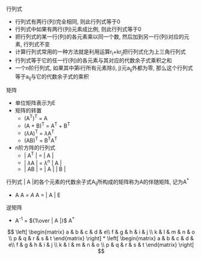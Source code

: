 行列式
- 行列式有两行(列)完全相同, 则此行列式等于0
- 行列式中如果有两行(列)元素成比例, 则此行列式等于0
- 把行列式的某一行(列)的各元素乘以同一个数, 然后加到另一行(列)对应的元素, 行列式不变
- 计算行列式常用的一种方法就是利用运算r<sub>i</sub>+kr<sub>j</sub>把行列式化为上三角行列式
- 行列式等于它的任一行(列)的各元素与其对应的代数余子式乘积之和
- 一个n阶行列式, 如果其中第i行所有元素除(i, j)元a<sub>ij</sub>外都为零, 那么这个行列式等于a<sub>ij</sub>与它的代数余子式的乘积

矩阵
- 单位矩阵表示为E
- 矩阵的转置
  - (A<sup>T</sup>)<sup>T</sup> = A
  - (A + B)<sup>T</sup> = A<sup>T</sup> + B<sup>T</sup>
  - ($\lambda$A)<sup>T</sup> = $\lambda$A<sup>T</sup>
  - (AB)<sup>T</sup> = B<sup>T</sup>A<sup>T</sup>
- n阶方阵的行列式
  - | A<sup>T</sup> | = | A |
  - | $\lambda$A | = $\lambda$<sup>n</sup> | A |
  - | AB | = | A | | B |

行列式 | A |的各个元素的代数余子式A<sub>ij</sub>所构成的矩阵称为A的伴随矩阵, 记为A<sup>*</sup>
  - A A<sup>*</sup> = A<sup>*</sup> A = | A | E

逆矩阵
  - A<sup>-1</sup> = ${1\over | A |}$ A<sup>*</sup>

$$
\left[
 \begin{matrix}
   a & b & c & d & e\\
   f & g & h & i & j \\
   k & l & m & n & o \\
   p & q & r & s & t
  \end{matrix} 
\right]
*
\left[
 \begin{matrix}
   a & b & c & d & e\\
   f & g & h & i & j \\
   k & l & m & n & o \\
   p & q & r & s & t
  \end{matrix} 
\right]
$$